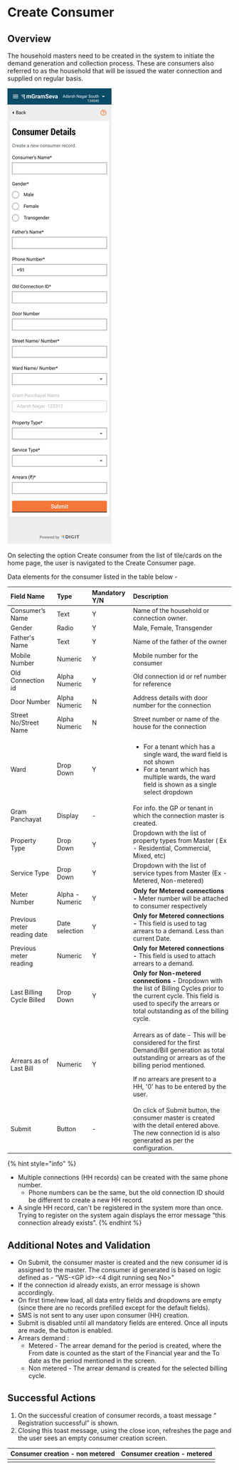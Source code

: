 # Create Consumer

## Overview

The household masters need to be created in the system to initiate the demand generation and collection process. These are consumers also referred to as the household that will be issued the water connection and supplied on regular basis.

![Non Metered Connection](../../../.gitbook/assets/image%20%2819%29.png)

On selecting the option Create consumer from the list of tile/cards on the home page, the user is navigated to the Create Consumer page. 

Data elements for the consumer listed in the table below -

<table>
  <thead>
    <tr>
      <th style="text-align:left"><b>Field Name</b>
      </th>
      <th style="text-align:left"><b>Type</b>
      </th>
      <th style="text-align:left"><b>Mandatory Y/N</b>
      </th>
      <th style="text-align:left"><b>Description</b>
      </th>
    </tr>
  </thead>
  <tbody>
    <tr>
      <td style="text-align:left">Consumer&#x2019;s Name</td>
      <td style="text-align:left">Text</td>
      <td style="text-align:left">Y</td>
      <td style="text-align:left">Name of the household or connection owner.</td>
    </tr>
    <tr>
      <td style="text-align:left">Gender</td>
      <td style="text-align:left">Radio</td>
      <td style="text-align:left">Y</td>
      <td style="text-align:left">Male, Female, Transgender</td>
    </tr>
    <tr>
      <td style="text-align:left">Father&apos;s Name</td>
      <td style="text-align:left">Text</td>
      <td style="text-align:left">Y</td>
      <td style="text-align:left">Name of the father of the owner</td>
    </tr>
    <tr>
      <td style="text-align:left">Mobile Number</td>
      <td style="text-align:left">Numeric</td>
      <td style="text-align:left">Y</td>
      <td style="text-align:left">Mobile number for the consumer</td>
    </tr>
    <tr>
      <td style="text-align:left">Old Connection id</td>
      <td style="text-align:left">Alpha Numeric</td>
      <td style="text-align:left">Y</td>
      <td style="text-align:left">Old connection id or ref number for reference</td>
    </tr>
    <tr>
      <td style="text-align:left">Door Number</td>
      <td style="text-align:left">Alpha Numeric</td>
      <td style="text-align:left">N</td>
      <td style="text-align:left">Address details with door number for the connection</td>
    </tr>
    <tr>
      <td style="text-align:left">Street No/Street Name</td>
      <td style="text-align:left">Alpha Numeric</td>
      <td style="text-align:left">N</td>
      <td style="text-align:left">Street number or name of the house for the connection</td>
    </tr>
    <tr>
      <td style="text-align:left">Ward</td>
      <td style="text-align:left">Drop Down</td>
      <td style="text-align:left">Y</td>
      <td style="text-align:left">
        <ul>
          <li>For a tenant which has a single ward, the ward field is not shown</li>
          <li>For a tenant which has multiple wards, the ward field is shown as a single
            select dropdown</li>
        </ul>
      </td>
    </tr>
    <tr>
      <td style="text-align:left">Gram Panchayat</td>
      <td style="text-align:left">Display</td>
      <td style="text-align:left">-</td>
      <td style="text-align:left">For info. the GP or tenant in which the connection master is created.</td>
    </tr>
    <tr>
      <td style="text-align:left">Property Type</td>
      <td style="text-align:left">Drop Down</td>
      <td style="text-align:left">Y</td>
      <td style="text-align:left">Dropdown with the list of property types from Master ( Ex - Residential,
        Commercial, Mixed, etc)</td>
    </tr>
    <tr>
      <td style="text-align:left">Service Type</td>
      <td style="text-align:left">Drop Down</td>
      <td style="text-align:left">Y</td>
      <td style="text-align:left">Dropdown with the list of service types from Master (Ex - Metered, Non-metered)</td>
    </tr>
    <tr>
      <td style="text-align:left">Meter Number</td>
      <td style="text-align:left">Alpha - Numeric</td>
      <td style="text-align:left">Y</td>
      <td style="text-align:left"><b>Only for Metered connections -</b> Meter number will be attached to
        consumer respectively</td>
    </tr>
    <tr>
      <td style="text-align:left">Previous meter reading date</td>
      <td style="text-align:left">Date selection</td>
      <td style="text-align:left">Y</td>
      <td style="text-align:left"><b>Only for Metered connections -</b> This field is used to tag arrears
        to a demand. Less than current Date.</td>
    </tr>
    <tr>
      <td style="text-align:left">Previous meter reading</td>
      <td style="text-align:left">Numeric</td>
      <td style="text-align:left">Y</td>
      <td style="text-align:left"><b>Only for Metered connections -</b> This field is used to attach arrears
        to a demand.</td>
    </tr>
    <tr>
      <td style="text-align:left">Last Billing Cycle Billed</td>
      <td style="text-align:left">Drop Down</td>
      <td style="text-align:left">Y</td>
      <td style="text-align:left"><b>Only for Non-metered connections -</b> Dropdown with the list of Billing
        Cycles prior to the current cycle. This field is used to specify the arrears
        or total outstanding as of the billing cycle.</td>
    </tr>
    <tr>
      <td style="text-align:left">Arrears as of Last Bill</td>
      <td style="text-align:left">Numeric</td>
      <td style="text-align:left">Y</td>
      <td style="text-align:left">
        <p>Arrears as of date - This will be considered for the first Demand/Bill
          generation as total outstanding or arrears as of the billing period mentioned.</p>
        <p>If no arrears are present to a HH, &apos;0&apos; has to be entered by
          the user.</p>
      </td>
    </tr>
    <tr>
      <td style="text-align:left">Submit</td>
      <td style="text-align:left">Button</td>
      <td style="text-align:left">-</td>
      <td style="text-align:left">On click of Submit button, the consumer master is created with the detail
        entered above. The new connection id is also generated as per the configuration.</td>
    </tr>
  </tbody>
</table>

{% hint style="info" %}
* Multiple connections \(HH records\) can be created with the same phone number.
  * Phone numbers can be the same, but the old connection ID should be different to create a new HH record.
* A single HH record, can't be registered in the system more than once. Trying to register on the system again displays the error message “this connection already exists”.
{% endhint %}

## Additional Notes and Validation

* On Submit, the consumer master is created and the new consumer id is assigned to the master. The consumer id generated is based on logic defined as - “WS-&lt;GP id&gt;-&lt;4 digit running seq No&gt;”
* If the connection id already exists,  an error message is shown accordingly.
* On first time/new load, all data entry fields and dropdowns are empty \(since there are no records prefilled except for the default fields\).
* SMS is not sent to any user upon consumer \(HH\) creation.
* Submit is disabled until all mandatory fields are entered. Once all inputs are made, the button is enabled.
* Arrears demand :
  * Metered - The arrear demand for the period is created, where the From date is counted as the start of the Financial year and the To date as the period mentioned in the screen.
  * Non metered - The arrear demand is created for the selected billing cycle.

## **Successful Actions**

1. On the successful creation of consumer records, a toast message “ Registration successful” is shown.
2. Closing this toast message, using the close icon, refreshes the page and the user sees an empty consumer creation screen.

| **Consumer creation - non metered** | **Consumer creation - metered** |
| :--- | :--- |
|  |  |

